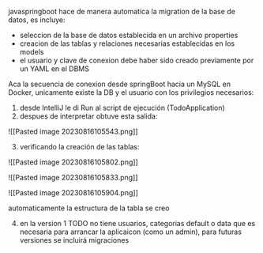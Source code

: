 
javaspringboot hace de manera automatica la migration de la base de datos, es incluye:
- seleccion de la base de datos establecida en un archivo properties
- creacion de las tablas y relaciones necesarias establecidas en los models
- el usuario y clave de conexion debe haber sido creado previamente por un YAML en el DBMS

Aca la secuencia de conexion desde springBoot hacia un MySQL en Docker, unicamente existe la DB y el usuario con los privilegios necesarios:

1. desde IntelliJ le di Run al script de ejecución (TodoApplication)
2. despues de interpretar obtuve esta salida:

![[Pasted image 20230816105543.png]]


3.  verificando la creación de las tablas:

![[Pasted image 20230816105802.png]]

![[Pasted image 20230816105833.png]]

![[Pasted image 20230816105904.png]]

automaticamente la estructura de la tabla se creo

4. en la version 1 TODO no tiene usuarios, categorias default o data que es necesaria para arrancar la aplicaicon (como un admin), para futuras versiones se incluirá migraciones